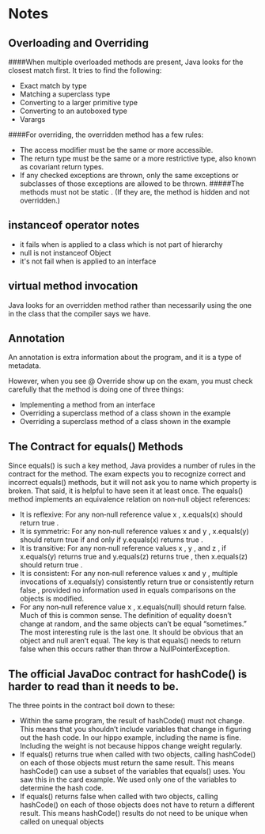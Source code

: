 # Notes 
## Overloading and Overriding
####When multiple overloaded methods are present, Java looks for the closest match first. It
tries to find the following:
* Exact match by type
* Matching a superclass type
* Converting to a larger primitive type
* Converting to an autoboxed type
* Varargs

####For overriding, the overridden method has a few rules:
* The access modifier must be the same or more accessible.
* The return type must be the same or a more restrictive type, also known as covariant
return types.
* If any checked exceptions are thrown, only the same exceptions or subclasses of those
exceptions are allowed to be thrown.
#####The methods must not be static . (If they are, the method is hidden and not overridden.)

## instanceof operator notes
- it fails when is applied to a class which is not part of hierarchy
- null is not instanceof Object
- it's not fail when is applied to an interface

## virtual method invocation
Java looks for an overridden method rather than necessarily using the one in the class that the compiler says we have.

## Annotation
An annotation is extra information about the program, and it is a type of metadata.

However, when you see @ Override show up on the exam, you must check carefully that
the method is doing one of three things:
- Implementing a method from an interface
- Overriding a superclass method of a class shown in the example
- Overriding a superclass method of a class shown in the example

## The Contract for equals() Methods
Since equals() is such a key method, Java provides a number of rules in the contract for
the method. The exam expects you to recognize correct and incorrect equals() methods,
but it will not ask you to name which property is broken. That said, it is helpful to have
seen it at least once.
The equals() method implements an equivalence relation on non‐null object references:
- It is reflexive: For any non‐null reference value x , x.equals(x) should return true .
- It is symmetric: For any non‐null reference values x and y , x.equals(y) should return true if and only if y.equals(x) returns true .
- It is transitive: For any non‐null reference values x , y , and z , if x.equals(y) returns
true and y.equals(z) returns true , then x.equals(z) should return true .
- It is consistent: For any non‐null reference values x and y , multiple invocations of
x.equals(y) consistently return true or consistently return false , provided no
information used in equals comparisons on the objects is modified.
- For any non‐null reference value x , x.equals(null) should return false.
Much of this is common sense. The definition of equality doesn’t change at random,
and the same objects can’t be equal “sometimes.” The most interesting rule is the last
one. It should be obvious that an object and null aren’t equal. The key is that equals()
needs to return false when this occurs rather than throw a NullPointerException.

## The official JavaDoc contract for hashCode() is harder to read than it needs to be. 
The three points in the contract boil down to these:
- Within the same program, the result of hashCode() must not change. This means that
you shouldn’t include variables that change in figuring out the hash code. In our hippo
example, including the name is fine. Including the weight is not because hippos change
weight regularly.
- If equals() returns true when called with two objects, calling hashCode() on each of
those objects must return the same result. This means hashCode() can use a subset of
the variables that equals() uses. You saw this in the card example. We used only one
of the variables to determine the hash code.
- If equals() returns false when called with two objects, calling hashCode() on each of
those objects does not have to return a different result. This means hashCode() results
do not need to be unique when called on unequal objects